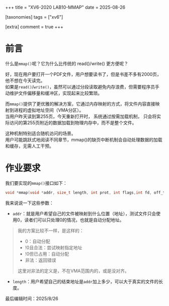 +++
title = "XV6-2020 LAB10-MMAP"
date = 2025-08-26

[taxonomies]
tags = ["xv6"]

[extra]
comment = true
+++

# 前言
什么是`mmap()`呢？它为什么比传统的 read()/write() 更方便呢？        

好，现在用户要打开一个PDF文件，用户想要读书了，但是书差不多有2000页，他不想在今天读完。     
如果是`read()`/`write()`，虽然可以通过分段读取避免内存浪费，但需要程序员手动维护文件偏移量和缓冲区，实现起来比较繁琐。      

而`mmap()`提供了更优雅的解决方案，它通过内存映射的方式，将文件内容直接映射到进程的虚拟地址空间（VMA分区）。      
当用户昨天读到第255页，今天重新打开时，
系统通过按需加载机制，
只会将实际访问的第255页附近的数据加载到物理内存中，而不是整个文件。    

这种机制特别适合随机访问的场景。        
用户可能跳跃式地阅读不同章节，mmap()的缺页中断机制会自动处理数据的加载和缓存，无需人工干预。      

# 作业要求
我们要实现的`mmap()`接口如下：      
```C
void *mmap(void *addr, size_t length, int prot, int flags,int fd, off_t offset);
```
我来说说一下这些参数：
- `addr`：就是用户希望自己的文件被映射到什么位置（地址），测试文件只会使用0，读者们可以只处理0的情况，也就是自动分配地址。        
> 我的方案比较不一样，是这样的：
> - 0：自动分配
> - !0且合法：尝试映射指定地址
> - !0但已占用：自动分配
> - 非法：返回错误        
>
> 这里对非法的定义是，不在VMA范围内的，或是没对齐。

- `length`：用户希望自己的结束地址是`addr`加上多少，可以大于真实的文件的长度。

最后编辑时间：2025/8/26